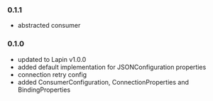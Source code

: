### 0.1.1

* abstracted consumer

### 0.1.0

* updated to Lapin v1.0.0
* added default implementation for JSONConfiguration properties
* connection retry config
* added ConsumerConfiguration, ConnectionProperties and BindingProperties